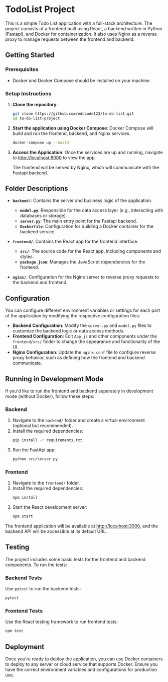 # TodoList Project

This is a simple Todo List application with a full-stack architecture. The project consists of a frontend built using React, a backend written in Python (Fastapi), and Docker for containerization. It also uses Nginx as a reverse proxy to manage requests between the frontend and backend.

## Getting Started

### Prerequisites

- Docker and Docker Compose should be installed on your machine.

### Setup Instructions

1. **Clone the repository**:
   ```bash
   git clone https://github.com/eddcode123/to-do-list.git
   cd to-do-list-project
   ```

2. **Start the application using Docker Compose**:
   Docker Compose will build and run the frontend, backend, and Nginx services.
   ```bash
   docker-compose up --build
   ```

3. **Access the Application**:
   Once the services are up and running, navigate to [http://localhost:8000](http://localhost:8000) to view the app.
   
   The frontend will be served by Nginx, which will communicate with the Fastapi backend.

## Folder Descriptions

- **`backend/`**: Contains the server and business logic of the application.
  - **`model.py`**: Responsible for the data access layer (e.g., interacting with databases or storage).
  - **`server.py`**: The main entry point for the Fastapi backend.
  - **`Dockerfile`**: Configuration for building a Docker container for the backend service.

- **`frontend/`**: Contains the React app for the frontend interface.
  - **`src/`**: The source code for the React app, including components and styles.
  - **`package.json`**: Manages the JavaScript dependencies for the frontend.

- **`nginx/`**: Configuration for the Nginx server to reverse proxy requests to the backend and frontend.

## Configuration

You can configure different environment variables or settings for each part of the application by modifying the respective configuration files:

- **Backend Configuration**: Modify the `server.py` and `model.py` files to customize the backend logic or data access methods.
- **Frontend Configuration**: Edit `App.js` and other components under the `frontend/src/` folder to change the appearance and functionality of the UI.
- **Nginx Configuration**: Update the `nginx.conf` file to configure reverse proxy behavior, such as defining how the frontend and backend communicate.

## Running in Development Mode

If you'd like to run the frontend and backend separately in development mode (without Docker), follow these steps:

### Backend

1. Navigate to the `backend/` folder and create a virtual environment (optional but recommended).
2. Install the required dependencies:
   ```bash
   pip install -r requirements.txt
   ```
3. Run the FastApi app:
   ```bash
   python src/server.py
   ```

### Frontend

1. Navigate to the `frontend/` folder.
2. Install the required dependencies:
   ```bash
   npm install
   ```
3. Start the React development server:
   ```bash
   npm start
   ```

The frontend application will be available at [http://localhost:3000](http://localhost:3000), and the backend API will be accessible at its default URL.


## Testing

The project includes some basic tests for the frontend and backend components. To run the tests:

### Backend Tests

Use `pytest` to run the backend tests:
```bash
pytest
```

### Frontend Tests

Use the React testing framework to run frontend tests:
```bash
npm test
```

## Deployment

Once you're ready to deploy the application, you can use Docker containers to deploy to any server or cloud service that supports Docker. Ensure you have the correct environment variables and configurations for production use.



